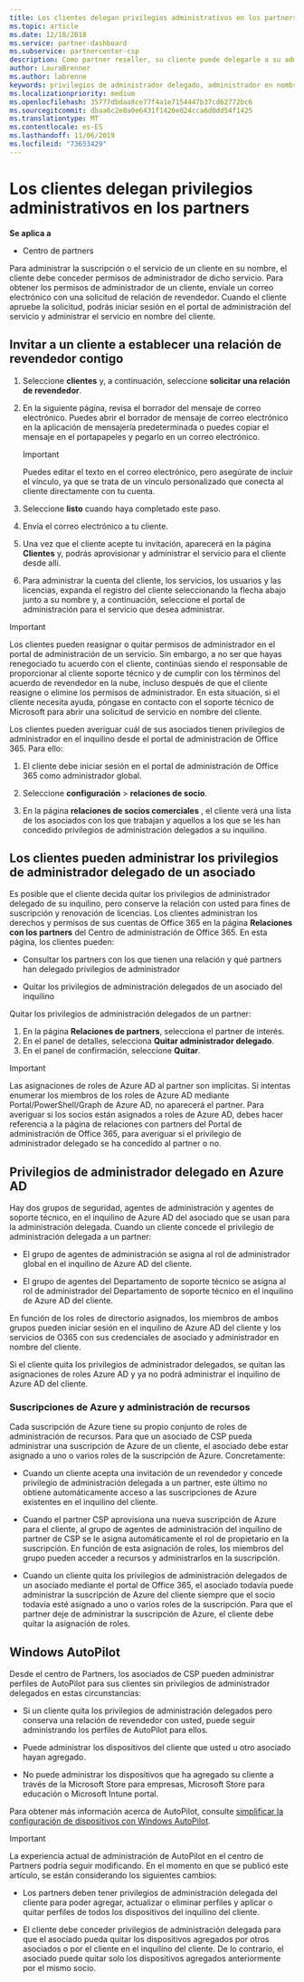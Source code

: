 ```yaml
---
title: Los clientes delegan privilegios administrativos en los partners | Centro de partners
ms.topic: article
ms.date: 12/18/2018
ms.service: partner-dashboard
ms.subservice: partnercenter-csp
description: Como partner reseller, su cliente puede delegarle a su administrador. También pueden quitar privilegios.
author: LauraBrenner
ms.author: labrenne
keywords: privilegios de administrador delegado, administrador en nombre de, quitar privilegios, DAP, AOBO
ms.localizationpriority: medium
ms.openlocfilehash: 35777dbdaa8ce77f4a1e7154447b37cd62772bc6
ms.sourcegitcommit: dbaa6c2e8a0e6431f1420e024cca6d0dd54f1425
ms.translationtype: MT
ms.contentlocale: es-ES
ms.lasthandoff: 11/06/2019
ms.locfileid: "73653429"
---
```

# <a name="customers-delegate-administration-privileges-to-partners"></a>Los clientes delegan privilegios administrativos en los partners

**Se aplica a**

-  Centro de partners

Para administrar la suscripción o el servicio de un cliente en su nombre, el cliente debe conceder permisos de administrador de dicho servicio. Para obtener los permisos de administrador de un cliente, envíale un correo electrónico con una solicitud de relación de revendedor. Cuando el cliente apruebe la solicitud, podrás iniciar sesión en el portal de administración del servicio y administrar el servicio en nombre del cliente. 

## <a name="invite-a-customer-to-establish-a-reseller-relationship-with-you"></a>Invitar a un cliente a establecer una relación de revendedor contigo

1.  Seleccione **clientes** y, a continuación, seleccione **solicitar una relación de revendedor**.

2.  En la siguiente página, revisa el borrador del mensaje de correo electrónico. Puedes abrir el borrador de mensaje de correo electrónico en la aplicación de mensajería predeterminada o puedes copiar el mensaje en el portapapeles y pegarlo en un correo electrónico. 

    >[!IMPORTANT]
    >Puedes editar el texto en el correo electrónico, pero asegúrate de incluir el vínculo, ya que se trata de un vínculo personalizado que conecta al cliente directamente con tu cuenta. 
    
3.  Seleccione **listo** cuando haya completado este paso.

4.  Envía el correo electrónico a tu cliente.

5.  Una vez que el cliente acepte tu invitación, aparecerá en la página **Clientes** y, podrás aprovisionar y administrar el servicio para el cliente desde allí.

6.  Para administrar la cuenta del cliente, los servicios, los usuarios y las licencias, expanda el registro del cliente seleccionando la flecha abajo junto a su nombre y, a continuación, seleccione el portal de administración para el servicio que desea administrar.

>[!IMPORTANT]  
>Los clientes pueden reasignar o quitar permisos de administrador en el portal de administración de un servicio. Sin embargo, a no ser que hayas renegociado tu acuerdo con el cliente, continúas siendo el responsable de proporcionar al cliente soporte técnico y de cumplir con los términos del acuerdo de revendedor en la nube, incluso después de que el cliente reasigne o elimine los permisos de administrador. En esta situación, si el cliente necesita ayuda, póngase en contacto con el soporte técnico de Microsoft para abrir una solicitud de servicio en nombre del cliente.

Los clientes pueden averiguar cuál de sus asociados tienen privilegios de administrador en el inquilino desde el portal de administración de Office 365. Para ello:

1. El cliente debe iniciar sesión en el portal de administración de Office 365 como administrador global.

2. Seleccione **configuración** > **relaciones de socio**.

3. En la página **relaciones de socios comerciales** , el cliente verá una lista de los asociados con los que trabajan y aquellos a los que se les han concedido privilegios de administración delegados a su inquilino.

## <a name="customers-can-manage-a-partners-delegated-admin-privileges"></a>Los clientes pueden administrar los privilegios de administrador delegado de un asociado 

Es posible que el cliente decida quitar los privilegios de administrador delegado de su inquilino, pero conserve la relación con usted para fines de suscripción y renovación de licencias. Los clientes administran los derechos y permisos de sus cuentas de Office 365 en la página **Relaciones con los partners** del Centro de administración de Office 365. En esta página, los clientes pueden:

- Consultar los partners con los que tienen una relación y qué partners han delegado privilegios de administrador

- Quitar los privilegios de administración delegados de un asociado del inquilino

Quitar los privilegios de administración delegados de un partner:

1. En la página **Relaciones de partners**, selecciona el partner de interés.
2. En el panel de detalles, selecciona **Quitar administrador delegado**.
3. En el panel de confirmación, seleccione **Quitar**.

>[!IMPORTANT]  
>Las asignaciones de roles de Azure AD al partner son implícitas. Si intentas enumerar los miembros de los roles de Azure AD mediante Portal/PowerShell/Graph de Azure AD, no aparecerá el partner. Para averiguar si los socios están asignados a roles de Azure AD, debes hacer referencia a la página de relaciones con partners del Portal de administración de Office 365, para averiguar si el privilegio de administrador delegado se ha concedido al partner o no.

## <a name="delegated-admin-privileges-in-azure-ad"></a>Privilegios de administrador delegado en Azure AD 

Hay dos grupos de seguridad, agentes de administración y agentes de soporte técnico, en el inquilino de Azure AD del asociado que se usan para la administración delegada. Cuando un cliente concede el privilegio de administración delegada a un partner:

- El grupo de agentes de administración se asigna al rol de administrador global en el inquilino de Azure AD del cliente.

- El grupo de agentes del Departamento de soporte técnico se asigna al rol de administrador del Departamento de soporte técnico en el inquilino de Azure AD del cliente.

En función de los roles de directorio asignados, los miembros de ambos grupos pueden iniciar sesión en el inquilino de Azure AD del cliente y los servicios de O365 con sus credenciales de asociado y administrador en nombre del cliente.

Si el cliente quita los privilegios de administrador delegados, se quitan las asignaciones de roles Azure AD y ya no podrá administrar el inquilino de Azure AD del cliente.

### <a name="azure-subscriptions-and-resource-management"></a>Suscripciones de Azure y administración de recursos

Cada suscripción de Azure tiene su propio conjunto de roles de administración de recursos. Para que un asociado de CSP pueda administrar una suscripción de Azure de un cliente, el asociado debe estar asignado a uno o varios roles de la suscripción de Azure. Concretamente:

- Cuando un cliente acepta una invitación de un revendedor y concede privilegio de administración delegada a un partner, este último no obtiene automáticamente acceso a las suscripciones de Azure existentes en el inquilino del cliente.

- Cuando el partner CSP aprovisiona una nueva suscripción de Azure para el cliente, al grupo de agentes de administración del inquilino de partner de CSP se le asigna automáticamente el rol de propietario en la suscripción. En función de esta asignación de roles, los miembros del grupo pueden acceder a recursos y administrarlos en la suscripción.

- Cuando un cliente quita los privilegios de administración delegados de un asociado mediante el portal de Office 365, el asociado todavía puede administrar la suscripción de Azure del cliente siempre que el socio todavía esté asignado a uno o varios roles de la suscripción. Para que el partner deje de administrar la suscripción de Azure, el cliente debe quitar la asignación de roles.

## <a name="windows-autopilot"></a>Windows AutoPilot

<!--Maggie, 12/5/18 - Removed table showing what different CSP partner types can and can't do because all partner types are now in parity. As per Bhavya Chopra in bug 19841770.-->

Desde el centro de Partners, los asociados de CSP pueden administrar perfiles de AutoPilot para sus clientes sin privilegios de administrador delegados en estas circunstancias: 

- Si un cliente quita los privilegios de administración delegados pero conserva una relación de revendedor con usted, puede seguir administrando los perfiles de AutoPilot para ellos.

- Puede administrar los dispositivos del cliente que usted u otro asociado hayan agregado. 

- No puede administrar los dispositivos que ha agregado su cliente a través de la Microsoft Store para empresas, Microsoft Store para educación o Microsoft Intune portal.

Para obtener más información acerca de AutoPilot, consulte [simplificar la configuración de dispositivos con Windows AutoPilot](https://docs.microsoft.com/partner-center/autopilot).

>[!IMPORTANT]  
>La experiencia actual de administración de AutoPilot en el centro de Partners podría seguir modificando. En el momento en que se publicó este artículo, se están considerando los siguientes cambios:

- Los partners deben tener privilegios de administración delegada del cliente para poder agregar, actualizar o eliminar perfiles y aplicar o quitar perfiles de todos los dispositivos del inquilino del cliente.

- El cliente debe conceder privilegios de administración delegada para que el asociado pueda quitar los dispositivos agregados por otros asociados o por el cliente en el inquilino del cliente. De lo contrario, el asociado puede quitar solo los dispositivos agregados anteriormente por el mismo socio.
